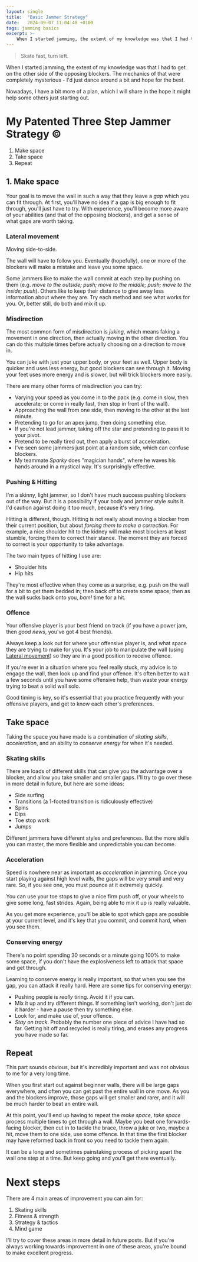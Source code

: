 ```yaml
---
layout: single
title:  "Basic Jammer Strategy"
date:   2024-09-07 11:04:48 +0100
tags: jamming basics
excerpt: >-
    When I started jamming, the extent of my knowledge was that I had to get on the other side of the opposing blockers. The mechanics of that were completely mysterious - I'd just dance around a bit and hope for the best.
---
```


> Skate fast, turn left.

When I started jamming, the extent of my knowledge was that I had to get on the other side of the opposing blockers. The mechanics of that were completely mysterious - I'd just dance around a bit and hope for the best.

Nowadays, I have a bit more of a plan, which I will share in the hope it might help some others just starting out.

# My Patented Three Step Jammer Strategy &copy;

1. Make space
2. Take space
3. Repeat

## 1. Make space

Your goal is to move the wall in such a way that they leave a _gap_ which you can fit through. At first, you'll have no idea if a gap is big enough to fit through, you'll just have to try. With experience, you'll become more aware of your abilities (and that of the opposing blockers), and get a sense of what gaps are worth taking.

### Lateral movement

Moving side-to-side.

The wall will have to follow you. Eventually (hopefully), one or more of the blockers will make a mistake and leave you some space.

Some jammers like to make the wall commit at each step by pushing on them (e.g. _move to the outside; push; move to the middle; push; move to the inside; push_). Others like to keep their distance to give away less information about where they are. Try each method and see what works for you. Or, better still, do both and mix it up.

### Misdirection

The most common form of misdirection is *juking*, which means faking a movement in one direction, then actually moving in the other direction. You can do this multiple times before actually choosing on a direction to move in.

You can juke with just your upper body, or your feet as well. Upper body is quicker and uses less energy, but good blockers can see through it. Moving your feet uses more energy and is slower, but will trick blockers more easily.

There are many other forms of misdirection you can try:

- Varying your speed as you come in to the pack (e.g. come in slow, then accelerate; or come in really fast, then stop in front of the wall).
- Approaching the wall from one side, then moving to the other at the last minute.
- Pretending to go for an apex jump, then doing something else.
- If you're not lead jammer, taking off the star and pretending to pass it to your pivot.
- Pretend to be really tired out, then apply a burst of acceleration.
- I've seen some jammers just point at a random side, which can confuse blockers.
- My teammate _Sparky_  does "magician hands", where he waves his hands around in a mystical way. It's surprisingly effective.

### Pushing & Hitting

I'm a skinny, light jammer, so I don't have much success pushing blockers out of the way. But it is a possibility if your body and jammer style suits it. I'd caution against doing it too much, because it's very tiring.

Hitting is different, though. Hitting is not really about moving a blocker from their current position, but about _forcing them to make a correction_. For example, a nice shoulder hit to the kidney will make most blockers at least stumble, forcing them to correct their stance. The moment they are forced to correct is your opportunity to take advantage.

The two main types of hitting I use are:

- Shoulder hits
- Hip hits

They're most effective when they come as a surprise, e.g. push on the wall for a bit to get them bedded in; then back off to create some space; then as the wall sucks back onto you, _bam!_ time for a hit.

### Offence

Your offensive player is your best friend on track (if you have a power jam, then _good news_, you've got 4 best friends).

Always keep a look out for where your offensive player is, and what space they are trying to make for you. It's your job to manipulate the wall (using [Lateral movement](#lateral-movement)) so they are in a good position to receive offence.

If you're ever in a situation where you feel really stuck, my advice is to engage the wall, then look up and find your offence. It's often better to wait a few seconds until you have some offensive help, than waste your energy trying to beat a solid wall solo.

Good timing is key, so it's essential that you practice frequently with your offensive players, and get to know each other's preferences.

## Take space

Taking the space you have made is a combination of _skating skills_, _acceleration_, and an ability to _conserve energy_ for when it's needed.

### Skating skills

There are loads of different skills that can give you the advantage over a blocker, and allow you take smaller and smaller gaps. I'll try to go over these in more detail in future, but here are some ideas:

- Side surfing
- Transitions (a 1-footed transition is ridiculously effective)
- Spins
- Dips
- Toe stop work
- Jumps

Different jammers have different styles and preferences. But the more skills you can master, the more flexible and unpredictable you can become.

### Acceleration

Speed is nowhere near as important as _acceleration_ in jamming. Once you start playing against high level walls, the gaps will be very small and very rare. So, if you see one, you must pounce at it extremely quickly.

You can use your toe stops to give a nice firm push off, or your wheels to give some long, fast strides. Again, being able to mix it up is really valuable.

As you get more experience, you'll be able to spot which gaps are possible at your current level, and it's key that you commit, and commit hard, when you see them.

### Conserving energy

There's no point spending 30 seconds or a minute going 100% to make some space, if you don't have the explosiveness left to attack that space and get through.

Learning to conserve energy is really important, so that when you see the gap, you can attack it really hard. Here are some tips for conserving energy:

- Pushing people is _really_ tiring. Avoid it if you can.
- Mix it up and try different things. If something isn't working, don't just do it harder - have a pause then try something else.
- Look for, and make use of, your offence.
- *Stay on track*. Probably the number one piece of advice I have had so far. Getting hit off and recycled is really tiring, and erases any progress you have made so far.

## Repeat

This part sounds obvious, but it's incredibly important and was not obvious to me for a very long time.

When you first start out against beginner walls, there will be large gaps everywhere, and often you can get past the entire wall in one move. As you and the blockers improve, those gaps will get smaller and rarer, and it will be much harder to beat an entire wall.

At this point, you'll end up having to repeat the _make space, take space_ process multiple times to get through a wall. Maybe you beat one forwards-facing blocker, then cut in to tackle the brace, throw a juke or two, maybe a hit, move them to one side, use some offence. In that time the first blocker may have reformed back in front so you need to tackle them again.

It can be a long and sometimes painstaking process of picking apart the wall one step at a time. But keep going and you'll get there eventually.

# Next steps

There are 4 main areas of improvement you can aim for:

1. Skating skills
2. Fitness & strength
3. Strategy & tactics
4. Mind game

I'll try to cover these areas in more detail in future posts. But if you're always working towards improvement in one of these areas, you're bound to make excellent progress.



